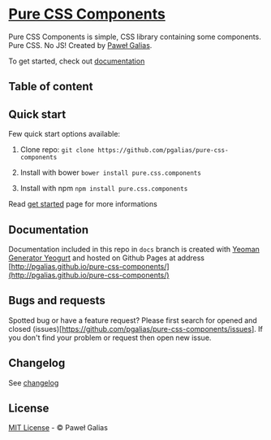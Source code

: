 # [Pure CSS Components](http://pgalias.github.io/pure-css-components/)
Pure CSS Components is simple, CSS library containing some components. Pure CSS. No JS! Created by [Paweł Galias](http://galias.com).

To get started, check out [documentation](http://pgalias.github.io/pure-css-components/)

## Table of content

## Quick start
Few quick start options available:

1. Clone repo: `git clone https://github.com/pgalias/pure-css-components`

2. Install with bower `bower install pure.css.components`

3. Install with npm `npm install pure.css.components`

Read [get started](http://pgalias.github.io/pure-css-components/get-started/) page for more informations

## Documentation
Documentation included in this repo in `docs` branch is created with [Yeoman Generator Yeogurt](https://github.com/larsonjj/generator-yeogurt) and hosted on Github Pages at address [http://pgalias.github.io/pure-css-components/](http://pgalias.github.io/pure-css-components/)

## Bugs and requests
Spotted bug or have a feature request? Please first search for opened and closed (issues)[https://github.com/pgalias/pure-css-components/issues]. If you don't find your problem or request then open new issue.

## Changelog
See [changelog](https://github.com/pgalias/pure-css-components/blob/master/CHANGELOG.md)

## License
[MIT License](https://github.com/pgalias/pure-css-components/blob/master/LICENSE.md) - © Paweł Galias
